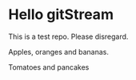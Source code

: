 # Hello gitStream
This is a test repo. Please disregard.

Apples, oranges and bananas.

Tomatoes and pancakes
